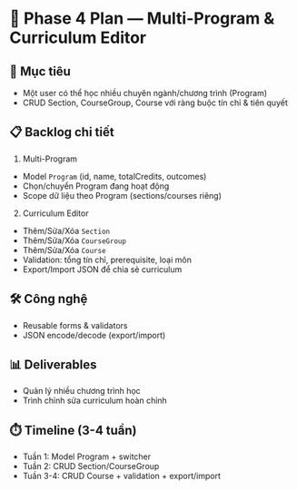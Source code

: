 # 📗 Phase 4 Plan — Multi-Program & Curriculum Editor

## 🎯 Mục tiêu
- Một user có thể học nhiều chuyên ngành/chương trình (Program)
- CRUD Section, CourseGroup, Course với ràng buộc tín chỉ & tiên quyết

## 📋 Backlog chi tiết
1) Multi-Program
- Model `Program` (id, name, totalCredits, outcomes)
- Chọn/chuyển Program đang hoạt động
- Scope dữ liệu theo Program (sections/courses riêng)

2) Curriculum Editor
- Thêm/Sửa/Xóa `Section`
- Thêm/Sửa/Xóa `CourseGroup`
- Thêm/Sửa/Xóa `Course`
- Validation: tổng tín chỉ, prerequisite, loại môn
- Export/Import JSON để chia sẻ curriculum

## 🛠️ Công nghệ
- Reusable forms & validators
- JSON encode/decode (export/import)

## 📊 Deliverables
- Quản lý nhiều chương trình học
- Trình chỉnh sửa curriculum hoàn chỉnh

## ⏱️ Timeline (3-4 tuần)
- Tuần 1: Model Program + switcher
- Tuần 2: CRUD Section/CourseGroup
- Tuần 3-4: CRUD Course + validation + export/import
